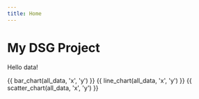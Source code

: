 ```yaml
---
title: Home
---
```


# My DSG Project

Hello data!

{{ bar_chart(all_data, 'x', 'y') }}
{{ line_chart(all_data, 'x', 'y') }}
{{ scatter_chart(all_data, 'x', 'y') }}
